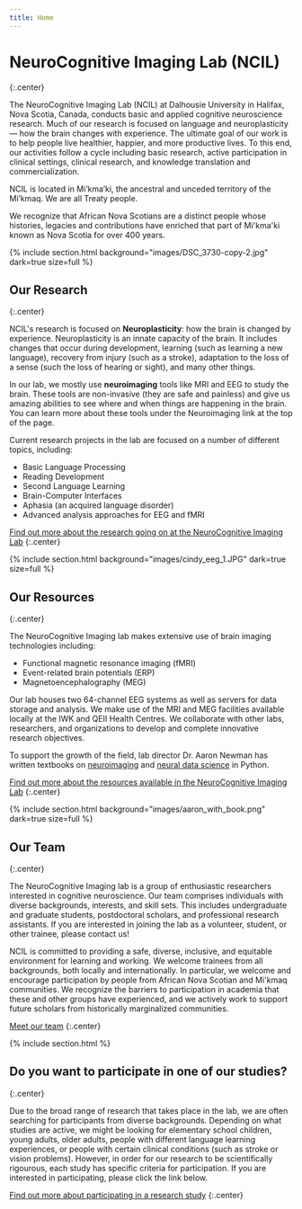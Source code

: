 ```yaml
---
title: Home
---
```


# NeuroCognitive Imaging Lab (NCIL)
{:.center}

The NeuroCognitive Imaging Lab (NCIL) at Dalhousie University in Halifax, Nova Scotia, Canada, conducts basic and applied cognitive neuroscience research. Much of our research is focused on language and neuroplasticity — how the brain changes with experience. The ultimate goal of our work is to help people live healthier, happier, and more productive lives. To this end, our activities follow a cycle including basic research, active participation in clinical settings, clinical research, and knowledge translation and commercialization. 

NCIL is located in Mi’kma’ki, the ancestral and unceded territory of the Mi’kmaq. We are all Treaty people. 

We recognize that African Nova Scotians are a distinct people whose histories, legacies and contributions have enriched that part of Mi'kma'ki known as Nova Scotia for over 400 years. 

{% 
  include section.html
  background="images/DSC_3730-copy-2.jpg"
  dark=true
  size=full
%}

## Our Research
{:.center}

NCIL's research is focused on **Neuroplasticity**: how the brain is changed by experience. Neuroplasticity is an innate capacity of the brain. It includes changes that occur during development, learning (such as learning a new language), recovery from injury (such as a stroke), 
adaptation to the loss of a sense (such the loss of hearing or sight), and many other things.

In our lab, we mostly use **neuroimaging** tools like MRI and EEG to study the brain. These tools are non-invasive (they are safe and painless) and give us amazing abilities to see where and when things are happening in the brain. You can learn more about these tools under the Neuroimaging link at the top of the page.

Current research projects in the lab are focused on a number of different topics, including:
* Basic Language Processing
* Reading Development
* Second Language Learning
* Brain-Computer Interfaces
* Aphasia (an acquired language disorder)
* Advanced analysis approaches for EEG and fMRI

[Find out more about the research going on at the NeuroCognitive Imaging Lab](projects)
{:.center}

{% 
  include section.html
  background="images/cindy_eeg_1.JPG"
  dark=true
  size=full
%}

## Our Resources
{:.center}

The NeuroCognitive Imaging lab makes extensive use of brain imaging technologies including:
- Functional magnetic resonance imaging (fMRI)
- Event-related brain potentials (ERP)
- Magnetoencephalography (MEG)

Our lab houses two 64-channel EEG systems as well as servers for data storage and analysis. We make use of the MRI and MEG facilities available locally at the IWK and QEII Health Centres. We collaborate with other labs, researchers, and organizations to develop and complete innovative research objectives.

To support the growth of the field, lab director Dr. Aaron Newman has written textbooks on [neuroimaging](https://uk.sagepub.com/en-gb/eur/research-methods-for-cognitive-neuroscience/book242924) and [neural data science](https://neuraldatascience.io/intro.html) in Python.

[Find out more about the resources available in the NeuroCognitive Imaging Lab](tools)
{:.center}

{% 
  include section.html
  background="images/aaron_with_book.png"
  dark=true
  size=full
%}

## Our Team
{:.center}

The NeuroCognitive Imaging lab is a group of enthusiastic researchers interested in cognitive neuroscience. Our team comprises individuals with diverse backgrounds, interests, and skill sets. This includes undergraduate and graduate students, postdoctoral scholars, and professional research assistants. If you are interested in joining the lab as a volunteer, student, or other trainee, please contact us! 

NCIL is committed to providing a safe, diverse, inclusive, and equitable environment for learning and working. We welcome trainees from all backgrounds, both locally and internationally. In particular, we welcome and encourage participation by people from African Nova Scotian and Mi'kmaq communities. We recognize the barriers to participation in academia that these and other groups have experienced, and we actively work to support future scholars from historically marginalized communities.

[Meet our team](team)
{:.center}

{% include section.html %}

## Do you want to participate in one of our studies?
{:.center}

Due to the broad range of research that takes place in the lab, we are often searching for participants from diverse backgrounds. Depending on what studies are active, we might be looking for elementary school children, young adults, older adults, people with different language learning experiences, or people with certain clinical conditions (such as stroke or vision problems). However, in order for our research to be scientifically rigourous, each study has specific criteria for participation. If you are interested in participating, please click the link below.

[Find out more about participating in a research study](participate)
{:.center}